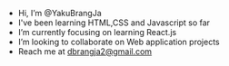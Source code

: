 - Hi, I’m @YakuBrangJa
- I've been learning HTML,CSS and Javascript so far
- I’m currently focusing on learning React.js
- I’m looking to collaborate on Web application projects
- Reach me at dbrangja2@gmail.com

<!---
YakuBrangJa/YakuBrangJa is a ✨ special ✨ repository because its `README.md` (this file) appears on your GitHub profile.
You can click the Preview link to take a look at your changes.
--->
